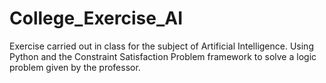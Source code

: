 # College_Exercise_AI
Exercise carried out in class for the subject of Artificial Intelligence.
Using Python and the Constraint Satisfaction Problem framework to solve a logic problem given by the professor.
